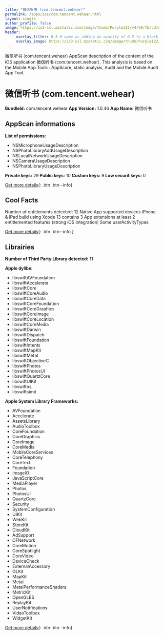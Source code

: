 ```yaml
---
title: "微信听书 (com.tencent.wehear)"
permalink: /apps/ios/com.tencent.wehear.html
layout: single
author_profile: false
image: https://is3-ssl.mzstatic.com/image/thumb/Purple122/v4/d9/fb/cd/d9fbcda4-fba9-7146-6508-f3f3216e9404/AppIcon-0-0-1x_U007emarketing-0-0-0-7-0-0-sRGB-0-0-0-GLES2_U002c0-512MB-85-220-0-0.png/512x512bb.jpg
header: 
     overlay_filter: 0.5 # same as adding an opacity of 0.5 to a black background
     overlay_image: https://is3-ssl.mzstatic.com/image/thumb/Purple122/v4/d9/fb/cd/d9fbcda4-fba9-7146-6508-f3f3216e9404/AppIcon-0-0-1x_U007emarketing-0-0-0-7-0-0-sRGB-0-0-0-GLES2_U002c0-512MB-85-220-0-0.png/512x512bb.jpg
---
```

微信听书 (com.tencent.wehear) AppScan description of the content of the iOS application 微信听书 (com.tencent.wehear). This analysis is based on the Mobile App Tools : AppScore, static analysis, Audit and the Mobile Audit App Tool.

# 微信听书 (com.tencent.wehear)

**BundleId:** com.tencent.wehear
**App Version:** 1.0.46
**App Name:** 微信听书


## AppScan informations 

**List of permissions:** 
- NSMicrophoneUsageDescription
- NSPhotoLibraryAddUsageDescription
- NSLocalNetworkUsageDescription
- NSCameraUsageDescription
- NSPhotoLibraryUsageDescription
  
  
**Private keys:** 29
**Public keys:** 10
**Custom keys:** 9
**Low securit keys:** 0
  
[Get more details](/pricing.html){: .btn .btn--info}

## Cool Facts

Number of entitlements detected: 12
Native App
supported devices iPhone & iPad
build using Xcode 13
contains 3 App extensions
at least 2 entitlemented features (strong iOS integration)
Some userActivityTypes
  
[Get more details](/pricing.html){: .btn .btn--info }

## Librairies 
**Number of Third Party Library detected:** 11


**Apple dylibs:**
- libswiftAVFoundation
- libswiftAccelerate
- libswiftCore
- libswiftCoreAudio
- libswiftCoreData
- libswiftCoreFoundation
- libswiftCoreGraphics
- libswiftCoreImage
- libswiftCoreLocation
- libswiftCoreMedia
- libswiftDarwin
- libswiftDispatch
- libswiftFoundation
- libswiftIntents
- libswiftMapKit
- libswiftMetal
- libswiftObjectiveC
- libswiftPhotos
- libswiftPhotosUI
- libswiftQuartzCore
- libswiftUIKit
- libswiftos
- libswiftsimd


**Apple System Library Frameworks:**
- AVFoundation
- Accelerate
- AssetsLibrary
- AudioToolbox
- CoreFoundation
- CoreGraphics
- CoreImage
- CoreMedia
- MobileCoreServices
- CoreTelephony
- CoreText
- Foundation
- ImageIO
- JavaScriptCore
- MediaPlayer
- Photos
- PhotosUI
- QuartzCore
- Security
- SystemConfiguration
- UIKit
- WebKit
- StoreKit
- CloudKit
- AdSupport
- CFNetwork
- CoreMotion
- CoreSpotlight
- CoreVideo
- DeviceCheck
- ExternalAccessory
- GLKit
- MapKit
- Metal
- MetalPerformanceShaders
- MetricKit
- OpenGLES
- ReplayKit
- UserNotifications
- VideoToolbox
- WidgetKit


  
[Get more details](/pricing.html){: .btn .btn--info}

